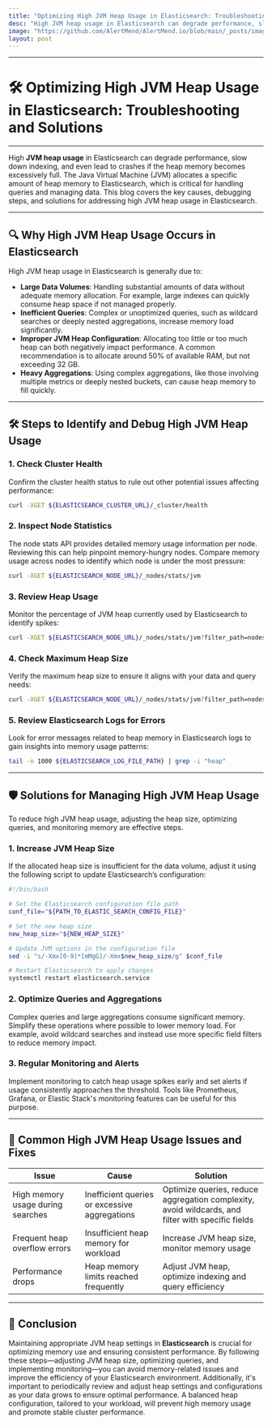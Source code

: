 ```yaml
---
title: "Optimizing High JVM Heap Usage in Elasticsearch: Troubleshooting and Solutions"
desc: "High JVM heap usage in Elasticsearch can degrade performance, slow down indexing, and even lead to crashes if the heap memory becomes excessively full. The Java Virtual Machine (JVM) allocates a specific amount of heap memory to Elasticsearch, which is critical for handling queries and managing data. This blog covers the key causes, debugging steps, and solutions for addressing high JVM heap usage in Elasticsearch."
image: "https://github.com/AlertMend/AlertMend.io/blob/main/_posts/images/Optimizing_High_JVM_heap_usage_in_elasticsearch.png?raw=true"
layout: post
---
```


---
# 🛠️ **Optimizing High JVM Heap Usage in Elasticsearch: Troubleshooting and Solutions**
---

High **JVM heap usage** in Elasticsearch can degrade performance, slow down indexing, and even lead to crashes if the heap memory becomes excessively full. The Java Virtual Machine (JVM) allocates a specific amount of heap memory to Elasticsearch, which is critical for handling queries and managing data. This blog covers the key causes, debugging steps, and solutions for addressing high JVM heap usage in Elasticsearch.

---

## 🔍 **Why High JVM Heap Usage Occurs in Elasticsearch**

High JVM heap usage in Elasticsearch is generally due to:
- **Large Data Volumes**: Handling substantial amounts of data without adequate memory allocation. For example, large indexes can quickly consume heap space if not managed properly.
- **Inefficient Queries**: Complex or unoptimized queries, such as wildcard searches or deeply nested aggregations, increase memory load significantly.
- **Improper JVM Heap Configuration**: Allocating too little or too much heap can both negatively impact performance. A common recommendation is to allocate around 50% of available RAM, but not exceeding 32 GB.
- **Heavy Aggregations**: Using complex aggregations, like those involving multiple metrics or deeply nested buckets, can cause heap memory to fill quickly.

---

## 🛠️ **Steps to Identify and Debug High JVM Heap Usage**

### 1. **Check Cluster Health**
Confirm the cluster health status to rule out other potential issues affecting performance:
```bash
curl -XGET ${ELASTICSEARCH_CLUSTER_URL}/_cluster/health
```

### 2. **Inspect Node Statistics**
The node stats API provides detailed memory usage information per node. Reviewing this can help pinpoint memory-hungry nodes. Compare memory usage across nodes to identify which node is under the most pressure:
```bash
curl -XGET ${ELASTICSEARCH_NODE_URL}/_nodes/stats/jvm
```

### 3. **Review Heap Usage**
Monitor the percentage of JVM heap currently used by Elasticsearch to identify spikes:
```bash
curl -XGET ${ELASTICSEARCH_NODE_URL}/_nodes/stats/jvm?filter_path=nodes.*.jvm.mem.heap_used_percent
```

### 4. **Check Maximum Heap Size**
Verify the maximum heap size to ensure it aligns with your data and query needs:
```bash
curl -XGET ${ELASTICSEARCH_NODE_URL}/_nodes/stats/jvm?filter_path=nodes.*.jvm.mem.heap_max_in_bytes
```

### 5. **Review Elasticsearch Logs for Errors**
Look for error messages related to heap memory in Elasticsearch logs to gain insights into memory usage patterns:
```bash
tail -n 1000 ${ELASTICSEARCH_LOG_FILE_PATH} | grep -i "heap"
```

---

## 🛡️ **Solutions for Managing High JVM Heap Usage**

To reduce high JVM heap usage, adjusting the heap size, optimizing queries, and monitoring memory are effective steps.

### 1. **Increase JVM Heap Size**
If the allocated heap size is insufficient for the data volume, adjust it using the following script to update Elasticsearch’s configuration:
```bash
#!/bin/bash

# Set the Elasticsearch configuration file path
conf_file="${PATH_TO_ELASTIC_SEARCH_CONFIG_FILE}"

# Set the new heap size
new_heap_size="${NEW_HEAP_SIZE}"

# Update JVM options in the configuration file
sed -i "s/-Xmx[0-9]*[mMgG]/-Xmx$new_heap_size/g" $conf_file

# Restart Elasticsearch to apply changes
systemctl restart elasticsearch.service
```

### 2. **Optimize Queries and Aggregations**
Complex queries and large aggregations consume significant memory. Simplify these operations where possible to lower memory load. For example, avoid wildcard searches and instead use more specific field filters to reduce memory impact.

### 3. **Regular Monitoring and Alerts**
Implement monitoring to catch heap usage spikes early and set alerts if usage consistently approaches the threshold. Tools like Prometheus, Grafana, or Elastic Stack's monitoring features can be useful for this purpose.

---

## 🔄 **Common High JVM Heap Usage Issues and Fixes**

| **Issue**                        | **Cause**                                    | **Solution**                                            |
|----------------------------------|----------------------------------------------|---------------------------------------------------------|
| High memory usage during searches | Inefficient queries or excessive aggregations | Optimize queries, reduce aggregation complexity, avoid wildcards, and filter with specific fields |
| Frequent heap overflow errors    | Insufficient heap memory for workload        | Increase JVM heap size, monitor memory usage            |
| Performance drops                | Heap memory limits reached frequently        | Adjust JVM heap, optimize indexing and query efficiency |

---

## 🚀 **Conclusion**

Maintaining appropriate JVM heap settings in **Elasticsearch** is crucial for optimizing memory use and ensuring consistent performance. By following these steps—adjusting JVM heap size, optimizing queries, and implementing monitoring—you can avoid memory-related issues and improve the efficiency of your Elasticsearch environment. Additionally, it's important to periodically review and adjust heap settings and configurations as your data grows to ensure optimal performance. A balanced heap configuration, tailored to your workload, will prevent high memory usage and promote stable cluster performance.

